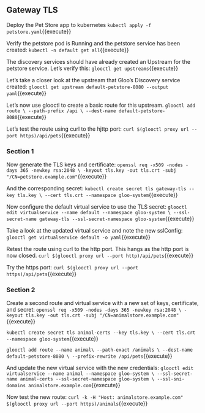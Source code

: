 ## Gateway TLS

Deploy the Pet Store app to kubernetes
`kubectl apply -f petstore.yaml`{{execute}}

Verify the petstore pod is Running and the petstore service has been created:
`kubectl -n default get all`{{execute}}

The discovery services should have already created an Upstream for the petstore service. Let’s verify this:
`glooctl get upstreams`{{execute}}

Let’s take a closer look at the upstream that Gloo’s Discovery service created:
`glooctl get upstream default-petstore-8080 --output yaml`{{execute}}

Let’s now use glooctl to create a basic route for this upstream.
`glooctl add route \
    --path-prefix /api \
    --dest-name default-petstore-8080`{{execute}}

Let’s test the route using curl to the hjttp port:
`curl $(glooctl proxy url --port https)/api/pets`{{execute}}

### Section 1

Now generate the TLS keys and certificate:
`openssl req -x509 -nodes -days 365 -newkey rsa:2048 \
   -keyout tls.key -out tls.crt -subj "/CN=petstore.example.com"`{{execute}}

And the corresponding secret:
`kubectl create secret tls gateway-tls --key tls.key \
   --cert tls.crt --namespace gloo-system`{{execute}}

Now configure the default virtual service to use the TLS secret:
`glooctl edit virtualservice --name default --namespace gloo-system \
   --ssl-secret-name gateway-tls --ssl-secret-namespace gloo-system`{{execute}}

Take a look at the updated virtual service and note the new sslConfig:
`glooctl get virtualservice default -o yaml`{{execute}}

Retest the route using curl to the http port. This hangs as the http port is now closed.
`curl $(glooctl proxy url --port http)/api/pets`{{execute}}

Try the https port:
`curl $(glooctl proxy url --port https)/api/pets`{{execute}}

### Section 2

Create a second route and virtual service with a new set of keys, certificate, and secret:
`openssl req -x509 -nodes -days 365 -newkey rsa:2048 \
   -keyout tls.key -out tls.crt -subj "/CN=animalstore.example.com"`{{execute}}

`kubectl create secret tls animal-certs --key tls.key \
    --cert tls.crt --namespace gloo-system`{{execute}}

`glooctl add route --name animal\
   --path-exact /animals \
   --dest-name default-petstore-8080 \
   --prefix-rewrite /api/pets`{{execute}}

And update the new virtual service with the new credentials:
`glooctl edit virtualservice --name animal --namespace gloo-system \
   --ssl-secret-name animal-certs --ssl-secret-namespace gloo-system \
   --ssl-sni-domains animalstore.example.com`{{execute}}

Now test the new route:
`curl -k -H "Host: animalstore.example.com" $(glooctl proxy url --port https)/animals`{{execute}}
